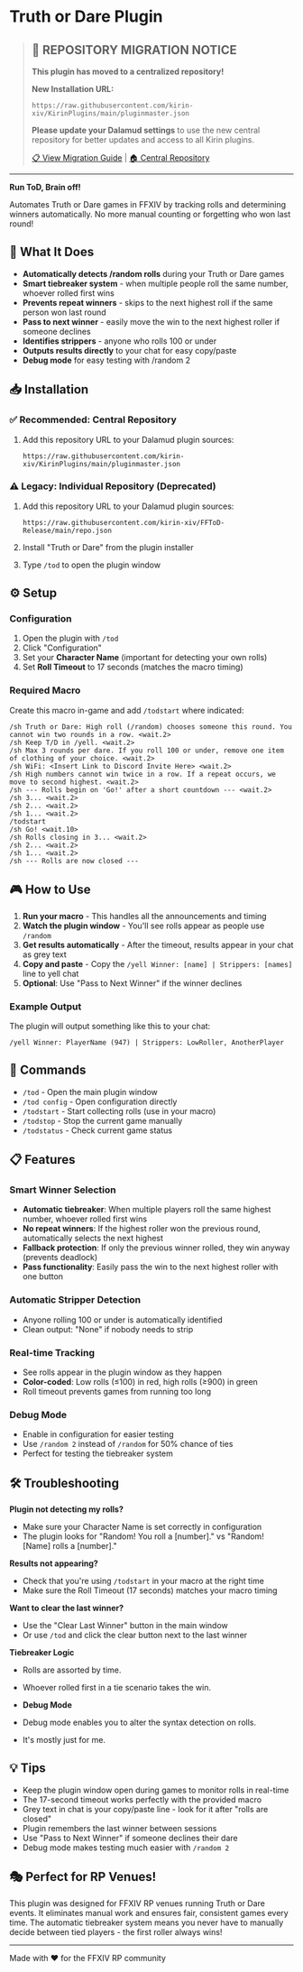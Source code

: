 # Truth or Dare Plugin

> ## 🔄 **REPOSITORY MIGRATION NOTICE**
> 
> **This plugin has moved to a centralized repository!**
> 
> **New Installation URL:** 
> ```
> https://raw.githubusercontent.com/kirin-xiv/KirinPlugins/main/pluginmaster.json
> ```
> 
> **Please update your Dalamud settings** to use the new central repository for better updates and access to all Kirin plugins.
> 
> [📋 View Migration Guide](./MIGRATION_NOTICE.md) | [🏠 Central Repository](https://github.com/kirin-xiv/KirinPlugins)

---

**Run ToD, Brain off!**

Automates Truth or Dare games in FFXIV by tracking rolls and determining winners automatically. No more manual counting or forgetting who won last round!

## 🎯 What It Does

- **Automatically detects /random rolls** during your Truth or Dare games
- **Smart tiebreaker system** - when multiple people roll the same number, whoever rolled first wins
- **Prevents repeat winners** - skips to the next highest roll if the same person won last round
- **Pass to next winner** - easily move the win to the next highest roller if someone declines
- **Identifies strippers** - anyone who rolls 100 or under
- **Outputs results directly** to your chat for easy copy/paste
- **Debug mode** for easy testing with /random 2

## 📥 Installation

### ✅ Recommended: Central Repository
1. Add this repository URL to your Dalamud plugin sources:
   ```
   https://raw.githubusercontent.com/kirin-xiv/KirinPlugins/main/pluginmaster.json
   ```

### ⚠️ Legacy: Individual Repository (Deprecated)
1. Add this repository URL to your Dalamud plugin sources:
   ```
   https://raw.githubusercontent.com/kirin-xiv/FFToD-Release/main/repo.json
   ```

2. Install "Truth or Dare" from the plugin installer

3. Type `/tod` to open the plugin window

## ⚙️ Setup

### Configuration
1. Open the plugin with `/tod`
2. Click "Configuration"
3. Set your **Character Name** (important for detecting your own rolls)
4. Set **Roll Timeout** to 17 seconds (matches the macro timing)

### Required Macro
Create this macro in-game and add `/todstart` where indicated:

```
/sh Truth or Dare: High roll (/random) chooses someone this round. You cannot win two rounds in a row. <wait.2>
/sh Keep T/D in /yell. <wait.2>
/sh Max 3 rounds per dare. If you roll 100 or under, remove one item of clothing of your choice. <wait.2>
/sh WiFi: <Insert Link to Discord Invite Here> <wait.2>
/sh High numbers cannot win twice in a row. If a repeat occurs, we move to second highest. <wait.2>
/sh --- Rolls begin on 'Go!' after a short countdown --- <wait.2>
/sh 3... <wait.2>
/sh 2... <wait.2>
/sh 1... <wait.2>
/todstart
/sh Go! <wait.10>
/sh Rolls closing in 3... <wait.2>
/sh 2... <wait.2>
/sh 1... <wait.2>
/sh --- Rolls are now closed ---
```

## 🎮 How to Use

1. **Run your macro** - This handles all the announcements and timing
2. **Watch the plugin window** - You'll see rolls appear as people use `/random`
3. **Get results automatically** - After the timeout, results appear in your chat as grey text
4. **Copy and paste** - Copy the `/yell Winner: [name] | Strippers: [names]` line to yell chat
5. **Optional**: Use "Pass to Next Winner" if the winner declines

### Example Output
The plugin will output something like this to your chat:
```
/yell Winner: PlayerName (947) | Strippers: LowRoller, AnotherPlayer
```

## 🔧 Commands

- `/tod` - Open the main plugin window
- `/tod config` - Open configuration directly
- `/todstart` - Start collecting rolls (use in your macro)
- `/todstop` - Stop the current game manually
- `/todstatus` - Check current game status

## 📋 Features

### Smart Winner Selection
- **Automatic tiebreaker**: When multiple players roll the same highest number, whoever rolled first wins
- **No repeat winners**: If the highest roller won the previous round, automatically selects the next highest
- **Fallback protection**: If only the previous winner rolled, they win anyway (prevents deadlock)
- **Pass functionality**: Easily pass the win to the next highest roller with one button

### Automatic Stripper Detection
- Anyone rolling 100 or under is automatically identified
- Clean output: "None" if nobody needs to strip

### Real-time Tracking
- See rolls appear in the plugin window as they happen
- **Color-coded**: Low rolls (≤100) in red, high rolls (≥900) in green
- Roll timeout prevents games from running too long

### Debug Mode
- Enable in configuration for easier testing
- Use `/random 2` instead of `/random` for 50% chance of ties
- Perfect for testing the tiebreaker system

## 🛠️ Troubleshooting

**Plugin not detecting my rolls?**
- Make sure your Character Name is set correctly in configuration
- The plugin looks for "Random! You roll a [number]." vs "Random! [Name] rolls a [number]."

**Results not appearing?**
- Check that you're using `/todstart` in your macro at the right time
- Make sure the Roll Timeout (17 seconds) matches your macro timing

**Want to clear the last winner?**
- Use the "Clear Last Winner" button in the main window
- Or use `/tod` and click the clear button next to the last winner

**Tiebreaker Logic**
- Rolls are assorted by time.
- Whoever rolled first in a tie scenario takes the win.

- **Debug Mode**
- Debug mode enables you to alter the syntax detection on rolls.
- It's mostly just for me.

## 💡 Tips

- Keep the plugin window open during games to monitor rolls in real-time
- The 17-second timeout works perfectly with the provided macro
- Grey text in chat is your copy/paste line - look for it after "rolls are closed"
- Plugin remembers the last winner between sessions
- Use "Pass to Next Winner" if someone declines their dare
- Debug mode makes testing much easier with `/random 2`

## 🎭 Perfect for RP Venues!

This plugin was designed for FFXIV RP venues running Truth or Dare events. It eliminates manual work and ensures fair, consistent games every time. The automatic tiebreaker system means you never have to manually decide between tied players - the first roller always wins!

---

Made with ❤️ for the FFXIV RP community